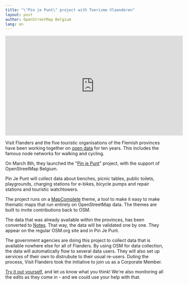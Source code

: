 ```yaml
---
title: "\"Pin je Punt\" project with Toerisme Vlaanderen"
layout: post
author: OpenStreetMap Belgium
lang: en
---
```


<div style="text-align: center;">
  <iframe width="560" height="315" src="https://www.youtube-nocookie.com/embed/7OtCK1_VsSI" title="YouTube video player" frameborder="0" allow="accelerometer; autoplay; clipboard-write; encrypted-media; gyroscope; picture-in-picture" allowfullscreen></iframe>
</div>

Visit Flanders and the five touristic organisations of the Flemish provinces have been working together on [open data](https://opendata.vlaanderen.be/dataset?tags=Recreatie) for ten years. This includes the famous node networks for walking and cycling.

On March 8th, they launched the "[Pin je Punt](https://www.toerismevlaanderen.be/pinjepunt)" project, with the support of OpenStreetMap Belgium.

Pin Je Punt will collect data about benches, picnic tables, public toilets, playgrounds, charging stations for e-bikes, bicycle pumps and repair stations and touristic watchtowers.

The project runs on a [MapComplete](https://mapcomplete.osm.be/) theme, a tool to make it easy to make thematic maps that run entirely on OpenStreetMap data. The themes are built to invite contributions back to OSM.

The data that was already available within the provinces, has been converted to [Notes](https://www.openstreetmap.org/user/Toerisme%20Vlaanderen%20-%20Pin%20je%20punt/notes). That way, the data will be validated one by one. They appear on the regular OSM.org site and in Pin Je Punt.

The government agencies are doing this project to collect data that is available nowhere else for all of Flanders. By using OSM for data collection, the data will automatically flow to several data users. They will also set up services of their own to distrubute to their usual re-users. Duting the process, Visit Flanders took the initiative to join us as a Corporate Member.

[Try it out yourself](https://www.toerismevlaanderen.be/pinjepunt), and let us know what you think! We're also monitoring all the edits as they come in - and we could use your help with that.
